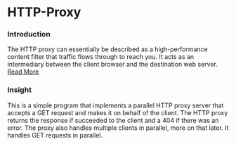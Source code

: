 # HTTP-Proxy

### Introduction

The HTTP proxy can essentially be described as a high-performance content filter that traffic flows through to reach you. It acts as an intermediary between the client browser and the destination web server. [Read More](https://oxylabs.io/blog/what-is-http-proxy) 

### Insight

This is a simple program that implements a parallel HTTP proxy server that accepts a GET request and makes it on behalf of the client. The HTTP proxy returns the response if succeeded to the client and a 404 if there was an error. 
The proxy also handles multiple clients in parallel, more on that later. It handles GET requests in parallel.